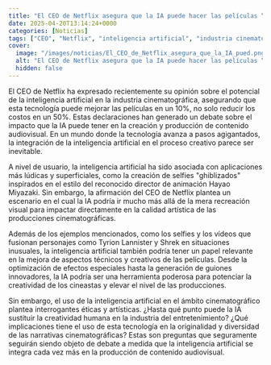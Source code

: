 ```yaml
---
title: "El CEO de Netflix asegura que la IA puede hacer las películas “un 10% mejores, no sólo un 50% más baratas”, y creo que tiene razón"
date: 2025-04-20T13:14:24+0000
categories: [Noticias]
tags: ["CEO", "Netflix", "inteligencia artificial", "industria cinematográfica", "tecnología", "producción de contenido audiovisual", "creatividad", "cineastas."]
cover:
  image: "/images/noticias/El_CEO_de_Netflix_asegura_que_la_IA_pued.png"
  alt: "El CEO de Netflix asegura que la IA puede hacer las películas “un 10% mejores, no sólo un 50% más baratas”, y creo que tiene razón"
  hidden: false
---
```


El CEO de Netflix ha expresado recientemente su opinión sobre el potencial de la inteligencia artificial en la industria cinematográfica, asegurando que esta tecnología puede mejorar las películas en un 10%, no solo reducir los costos en un 50%. Estas declaraciones han generado un debate sobre el impacto que la IA puede tener en la creación y producción de contenido audiovisual. En un mundo donde la tecnología avanza a pasos agigantados, la integración de la inteligencia artificial en el proceso creativo parece ser inevitable.

A nivel de usuario, la inteligencia artificial ha sido asociada con aplicaciones más lúdicas y superficiales, como la creación de selfies "ghiblizados" inspirados en el estilo del reconocido director de animación Hayao Miyazaki. Sin embargo, la afirmación del CEO de Netflix plantea un escenario en el cual la IA podría ir mucho más allá de la mera recreación visual para impactar directamente en la calidad artística de las producciones cinematográficas.

Además de los ejemplos mencionados, como los selfies y los vídeos que fusionan personajes como Tyrion Lannister y Shrek en situaciones inusuales, la inteligencia artificial también podría tener un papel relevante en la mejora de aspectos técnicos y creativos de las películas. Desde la optimización de efectos especiales hasta la generación de guiones innovadores, la IA podría ser una herramienta poderosa para potenciar la creatividad de los cineastas y elevar el nivel de las producciones.

Sin embargo, el uso de la inteligencia artificial en el ámbito cinematográfico plantea interrogantes éticas y artísticas. ¿Hasta qué punto puede la IA sustituir la creatividad humana en la industria del entretenimiento? ¿Qué implicaciones tiene el uso de esta tecnología en la originalidad y diversidad de las narrativas cinematográficas? Estas son preguntas que seguramente seguirán siendo objeto de debate a medida que la inteligencia artificial se integra cada vez más en la producción de contenido audiovisual.
